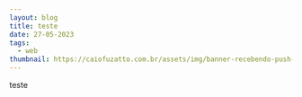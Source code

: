 ```yaml
---
layout: blog
title: teste
date: 27-05-2023
tags:
  - web
thumbnail: https://caiofuzatto.com.br/assets/img/banner-recebendo-push-react-native.png
---
```

t﻿este
